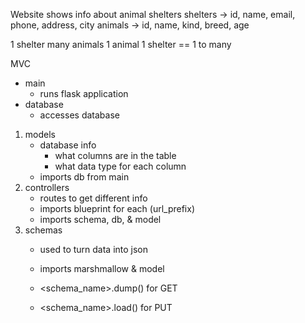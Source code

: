 Website shows info about animal shelters
shelters -> id, name, email, phone, address, city
animals -> id, name, kind, breed, age

1 shelter many animals
1 animal 1 shelter
== 1 to many


MVC
- main
    - runs flask application
- database
    - accesses database
1. models
    - database info
        - what columns are in the table 
        - what data type for each column
    - imports db from main
2. controllers
    - routes to get different info
    - imports blueprint for each (url_prefix)
    - imports schema, db, & model
3. schemas
    - used to turn data into json
    - imports marshmallow & model

    - <schema_name>.dump() for GET
    - <schema_name>.load() for PUT


